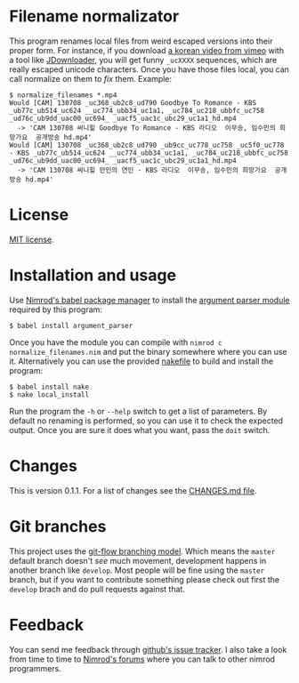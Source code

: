 Filename normalizator
=====================

This program renames local files from weird escaped versions into their proper
form. For instance, if you download [a korean video from
vimeo](http://vimeo.com/70045920) with a tool like
[JDownloader](http://www.jdownloader.org), you will get funny ``_ucXXXX``
sequences, which are really escaped unicode characters. Once you have those
files local, you can call normalize on them to *fix* them.  Example:

```
$ normalize_filenames *.mp4
Would [CAM] 130708 _uc368_ub2c8_ud790 Goodbye To Romance - KBS _ub77c_ub514_uc624 __uc774_ubb34_uc1a1, _uc784_uc218_ubbfc_uc758 _ud76c_ub9dd_uac00_uc694_ _uacf5_uac1c_ubc29_uc1a1_hd.mp4
  -> 'CAM 130708 써니힐 Goodbye To Romance - KBS 라디오  이무송, 임수민의 희망가요  공개방송 hd.mp4'
Would [CAM] 130708 _uc368_ub2c8_ud790 _ub9cc_uc778_uc758 _uc5f0_uc778 - KBS _ub77c_ub514_uc624 __uc774_ubb34_uc1a1, _uc784_uc218_ubbfc_uc758 _ud76c_ub9dd_uac00_uc694_ _uacf5_uac1c_ubc29_uc1a1_hd.mp4
  -> 'CAM 130708 써니힐 만인의 연인 - KBS 라디오  이무송, 임수민의 희망가요  공개방송 hd.mp4'
```


License
=======

[MIT license](LICENSE.md).


Installation and usage
======================

Use [Nimrod's babel package manager](https://github.com/nimrod-code/babel) to
install the [argument parser module](https://github.com/gradha/argument_parser)
required by this program:

	$ babel install argument_parser

Once you have the module you can compile with ``nimrod c
normalize_filenames.nim`` and put the binary somewhere where you can use it.
Alternatively you can use the provided
[nakefile](https://github.com/fowlmouth/nake) to build and install the program:

	$ babel install nake
	$ nake local_install

Run the program the ``-h`` or ``--help`` switch to get a list of parameters. By
default no renaming is performed, so you can use it to check the expected
output. Once you are sure it does what you want, pass the ``doit`` switch.


Changes
=======

This is version 0.1.1. For a list of changes see the [CHANGES.md
file](CHANGES.md).


Git branches
============

This project uses the [git-flow branching
model](https://github.com/nvie/gitflow). Which means the ``master`` default
branch doesn't *see* much movement, development happens in another branch like
``develop``. Most people will be fine using the ``master`` branch, but if you
want to contribute something please check out first the ``develop`` brach and
do pull requests against that.


Feedback
========

You can send me feedback through [github's issue
tracker](https://github.com/gradha/kpop_blog/issues). I also take
a look from time to time to [Nimrod's forums](http://forum.nimrod-code.org)
where you can talk to other nimrod programmers.
